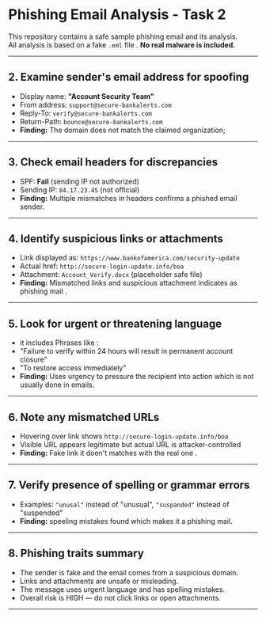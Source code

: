 # Phishing Email Analysis - Task 2

This repository contains a safe sample phishing email and its analysis.  
All analysis is based on a fake `.eml` file . **No real malware is included.**  

---

## 2. Examine sender's email address for spoofing
- Display name: **"Account Security Team"**  
- From address: `support@secure-bankalerts.com`  
- Reply-To: `verify@secure-bankalerts.com`  
- Return-Path: `bounce@secure-bankalerts.com`  
- **Finding:** The domain does not match the claimed organization;  

---

## 3. Check email headers for discrepancies
- SPF: **Fail** (sending IP not authorized)   
- Sending IP: `84.17.23.45` (not official)  
- **Finding:** Multiple mismatches in headers confirms  a phished email sender.  

---

## 4. Identify suspicious links or attachments
- Link displayed as: `https://www.bankofamerica.com/security-update`  
- Actual href: `http://secure-login-update.info/boa`  
- Attachment: `Account_Verify.docx` (placeholder safe file)  
- **Finding:** Mismatched links and suspicious attachment indicates as  phishing mail .  

---

## 5. Look for urgent or threatening language
-  it includes Phrases like :  
  - "Failure to verify within 24 hours will result in permanent account closure"  
  - "To restore access immediately"  
- **Finding:** Uses urgency to pressure the recipient into action which is not usually done in emails.  

---

## 6. Note any mismatched URLs
- Hovering over link shows `http://secure-login-update.info/boa`  
- Visible URL appears legitimate but actual URL is attacker-controlled  
- **Finding:** Fake link it doen't matches with the real  one .  

---

## 7. Verify presence of spelling or grammar errors
- Examples: `"unusal"` instead of "unusual", `"suspanded"` instead of "suspended"  
- **Finding:** speeling mistakes found which makes it a phishing mail.  

---

## 8. Phishing traits summary
- The sender is fake and the email comes from a suspicious domain.  
- Links and attachments are unsafe or misleading.  
- The message uses urgent language and has spelling mistakes.  
- Overall risk is HIGH — do not click links or open attachments.

---


